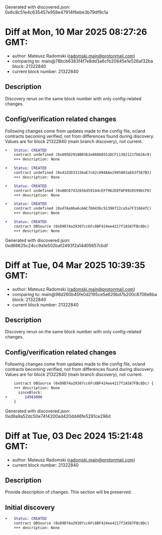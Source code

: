 Generated with discovered.json: 0x6c8c51e4c635457e959e47914f6ebe3b79df9c1a

# Diff at Mon, 10 Mar 2025 08:27:26 GMT:

- author: Mateusz Radomski (<radomski.main@protonmail.com>)
- comparing to: main@78bcb6383f4f7e8dd3a6cfb20645e1e526af32ba block: 21322840
- current block number: 21322840

## Description

Discovery rerun on the same block number with only config-related changes.

## Config/verification related changes

Following changes come from updates made to the config file,
or/and contracts becoming verified, not from differences found during
discovery. Values are for block 21322840 (main branch discovery), not current.

```diff
+   Status: CREATED
    contract undefined (0x095D2918B03b2e86D68551DCF11302121fb626c9)
    +++ description: None
```

```diff
+   Status: CREATED
    contract undefined (0x41d3D33156aE7c62c094AAe2995003aE63f587B3)
    +++ description: None
```

```diff
+   Status: CREATED
    contract undefined (0x80C67432656d59144cEFf962E8fAF8926599bCF8)
    +++ description: None
```

```diff
+   Status: CREATED
    contract undefined (0xd7Aa9ba6cAAC7b0436c91396f22ca5a7F31664fC)
    +++ description: None
```

```diff
+   Status: CREATED
    contract OBSource (0xD9D74a29307cc6Fc8BF424ee4217f1A587FBc8Dc)
    +++ description: None
```

Generated with discovered.json: 0xd66625c24cc9a1e502baf2493f2a14d05657cbdf

# Diff at Tue, 04 Mar 2025 10:39:35 GMT:

- author: Mateusz Radomski (<radomski.main@protonmail.com>)
- comparing to: main@98d260b45fe0d2195ce5e629bd7b200c8706e8ba block: 21322840
- current block number: 21322840

## Description

Discovery rerun on the same block number with only config-related changes.

## Config/verification related changes

Following changes come from updates made to the config file,
or/and contracts becoming verified, not from differences found during
discovery. Values are for block 21322840 (main branch discovery), not current.

```diff
    contract OBSource (0xD9D74a29307cc6Fc8BF424ee4217f1A587FBc8Dc) {
    +++ description: None
      sinceBlock:
+        14563000
    }
```

Generated with discovered.json: 0xd9a9a52dc50e7414200ad420dd46fe5291ce296d

# Diff at Tue, 03 Dec 2024 15:21:48 GMT:

- author: Mateusz Radomski (<radomski.main@protonmail.com>)
- current block number: 21322840

## Description

Provide description of changes. This section will be preserved.

## Initial discovery

```diff
+   Status: CREATED
    contract OBSource (0xD9D74a29307cc6Fc8BF424ee4217f1A587FBc8Dc)
    +++ description: None
```
